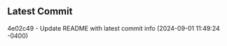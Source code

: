 
## Latest Commit
4e02c49 - Update README with latest commit info (2024-09-01 11:49:24 -0400) <Yunxi-Zhou>
